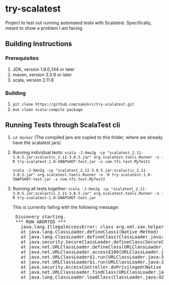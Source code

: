 # try-scalatest
Project to test out running automated tests with Scalatest.
Specifically, meant to show a problem I am facing.

## Building Instructions

### Prerequisites
1. JDK, version 1.8.0_144 or later
2. maven, version 3.3.9 or later
3. scala, version 2.11.8

### Building
1. `git clone https://github.com/samikrc/try-scalatest.git`
2. `mvn clean scala:compile package`

## Running Tests through ScalaTest cli
1. `cd docker` (The compiled jars are copied to this folder, where we already have the scalatest jars)
2. Running individual tests: 
    `scala -J-Xmx2g -cp "scalatest_2.11-3.0.5.jar:scalactic_2.11-3.0.5.jar" org.scalatest.tools.Runner -o -R try-scalatest-1.0-SNAPSHOT-test.jar -s com.tfs.test.MyTest1` 
    
    `scala -J-Xmx2g -cp "scalatest_2.11-3.0.5.jar:scalactic_2.11-3.0.5.jar" org.scalatest.tools.Runner -o -R try-scalatest-1.0-SNAPSHOT-test.jar -s com.tfs.test.MyTest2`
    
3. Running all tests together:
    `scala -J-Xmx2g -cp "scalatest_2.11-3.0.5.jar:scalactic_2.11-3.0.5.jar" org.scalatest.tools.Runner -o -R try-scalatest-1.0-SNAPSHOT-test.jar`
    
    This is currently failing with the following message:
    <pre>
    Discovery starting.
    *** RUN ABORTED ***
      java.lang.IllegalAccessError: class org.xml.sax.helpers.SecuritySupport12 cannot access its superclass org.xml.sax.helpers.SecuritySupport
      at java.lang.ClassLoader.defineClass1(Native Method)
      at java.lang.ClassLoader.defineClass(ClassLoader.java:763)
      at java.security.SecureClassLoader.defineClass(SecureClassLoader.java:142)
      at java.net.URLClassLoader.defineClass(URLClassLoader.java:467)
      at java.net.URLClassLoader.access$100(URLClassLoader.java:73)
      at java.net.URLClassLoader$1.run(URLClassLoader.java:368)
      at java.net.URLClassLoader$1.run(URLClassLoader.java:362)
      at java.security.AccessController.doPrivileged(Native Method)
      at java.net.URLClassLoader.findClass(URLClassLoader.java:361)
      at java.lang.ClassLoader.loadClass(ClassLoader.java:424)
    </pre>
  

